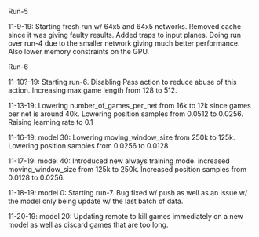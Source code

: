 Run-5

11-9-19: Starting fresh run w/ 64x5 and 64x5 networks. Removed cache since it was giving faulty results. Added traps to input planes. Doing run over run-4 due to the smaller network giving much better performance. Also lower memory constraints on the GPU.

Run-6

11-10?-19: Starting run-6. Disabling Pass action to reduce abuse of this action. Increasing max game length from 128 to 512. 

11-13-19: Lowering number_of_games_per_net from 16k to 12k since games per net is around 40k. Lowering position samples from 0.0512 to 0.0256. Raising learning rate to 0.1

11-16-19: model 30: Lowering moving_window_size from 250k to 125k. Lowering position samples from 0.0256 to 0.0128

11-17-19: model 40: Introduced new always training mode. increased moving_window_size from 125k to 250k. Increased position samples from 0.0128 to 0.0256.

11-18-19: model 0: Starting run-7. Bug fixed w/ push as well as an issue w/ the model only being update w/ the last batch of data.

11-20-19: model 20: Updating remote to kill games immediately on a new model as well as discard games that are too long.


